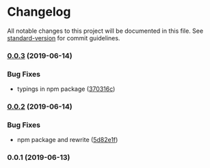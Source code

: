 # Changelog

All notable changes to this project will be documented in this file. See [standard-version](https://github.com/conventional-changelog/standard-version) for commit guidelines.

### [0.0.3](https://github.com/36node/bus-realtime-sdk-js/compare/v0.0.2...v0.0.3) (2019-06-14)


### Bug Fixes

* typings in npm package ([370316c](https://github.com/36node/bus-realtime-sdk-js/commit/370316c))



### [0.0.2](https://github.com/36node/bus-realtime-sdk-js/compare/v0.0.1...v0.0.2) (2019-06-14)


### Bug Fixes

* npm package and rewrite ([5d82e1f](https://github.com/36node/bus-realtime-sdk-js/commit/5d82e1f))



### 0.0.1 (2019-06-13)
